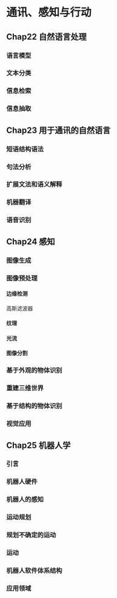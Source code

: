 # 通讯、感知与行动

## Chap22 自然语言处理

### 语言模型

### 文本分类

### 信息检索

### 信息抽取

## Chap23 用于通讯的自然语言

### 短语结构语法

### 句法分析

### 扩展文法和语义解释

### 机器翻译

### 语音识别

## Chap24 感知

### 图像生成

### 图像预处理

#### 边缘检测

高斯滤波器

#### 纹理

#### 光流

#### 图像分割

### 基于外观的物体识别

### 重建三维世界

### 基于结构的物体识别

### 视觉应用

## Chap25 机器人学

### 引言

### 机器人硬件

### 机器人的感知

### 运动规划

### 规划不确定的运动

### 运动

### 机器人软件体系结构

### 应用领域